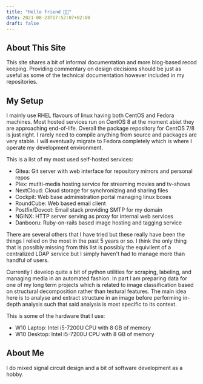 ```yaml
---
title: "Hello friend 🐱‍👤"
date: 2021-08-23T17:52:07+02:00
draft: false
---
```


## About This Site

This site shares a bit of informal documentation and more blog-based recod
keeping. Providing commentary on design decisions should be just as useful as
some of the technical documentation however included in my repositories.

## My Setup

I mainly use RHEL flavours of linux having both CentOS and Fedora machines. Most
hosted services run on CentOS 8 at the moment abiet they are approaching
end-of-life. Overall the package repository for CentOS 7/8 is just right. I
rarely need to compile anything from source and packages are very stable.
I will eventually migrate to Fedora completely which is where I operate my
development environment.

This is a list of my most used self-hosted services:
 - Gitea: Git server with web interface for repository mirrors and personal repos
 - Plex: mutlti-media hosting service for streaming movies and tv-shows
 - NextCloud: Cloud storage for synchronizing and sharing files
 - Cockpit: Web base administration portal managing linux boxes
 - RoundCube: Web based email client
 - Postfix/Dovcot: Email stack providing SMTP for my domain
 - NGINX: HTTP server serving as proxy for internal web services
 - Danbooru: Ruby-on-rails based image hosting and tagging service

There are several others that I have tried but these really have been the things
I relied on the most in the past 5 years or so. I think the only thing that is
possibly missing from this list is possibly the equivilent of a centralized LDAP
service but I simply haven't had to manage more than handful of users.

Currently I develop quite a bit of python utilities for scraping, labeling, and
managing media in an automated fashion. In part I am preparing data for one of
my long term projects which is related to image classification based on
structural decomposition rather than textural features. The main idea here is
to analyse and extract structure in an image before performing in-depth analysis
such that said analysis is most specific to its context.

This is some of the hardware that I use:
 - W10 Laptop: Intel i5-7200U CPU with 8 GB of memory
 - W10 Desktop: Intel i5-7200U CPU with 8 GB of memory

## About Me

I do mixed signal circuit design and a bit of software development as a hobby.
